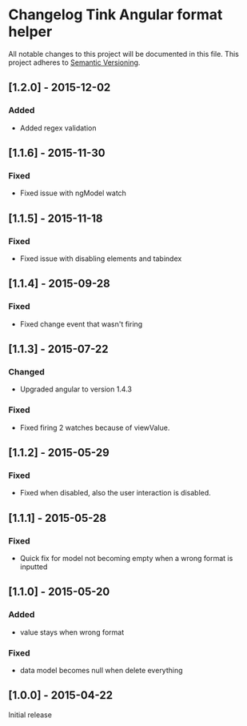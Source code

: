 # Changelog Tink Angular format helper

All notable changes to this project will be documented in this file.
This project adheres to [Semantic Versioning](http://semver.org/).

<!--
## [Unreleased] - [unreleased]

### Added
### Changed
### Deprecated
### Removed
### Fixed
### Security
-->

## [1.2.0] - 2015-12-02

### Added
- Added regex validation



## [1.1.6] - 2015-11-30

### Fixed
- Fixed issue with ngModel watch



## [1.1.5] - 2015-11-18

### Fixed
- Fixed issue with disabling elements and tabindex



## [1.1.4] - 2015-09-28

### Fixed
- Fixed change event that wasn't firing



## [1.1.3] - 2015-07-22

### Changed
- Upgraded angular to version 1.4.3

### Fixed
- Fixed firing 2 watches because of viewValue.



## [1.1.2] - 2015-05-29

### Fixed
- Fixed when disabled, also the user interaction is disabled.



## [1.1.1] - 2015-05-28

### Fixed
- Quick fix for model not becoming empty when a wrong format is inputted



## [1.1.0] - 2015-05-20

### Added
- value stays when wrong format

### Fixed
- data model becomes null when delete everything



## [1.0.0] - 2015-04-22

Initial release
